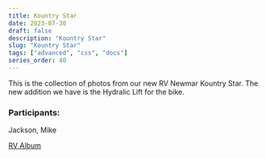 ```yaml
---
title: Kountry Star
date: 2023-07-30
draft: false
description: "Kountry Star"
slug: "Kountry Star"
tags: ["advanced", "css", "docs"]
series_order: 40
---
```


This is the collection of photos from our new RV Newmar Kountry Star.
The new addition we have is the Hydralic Lift for the bike.

### Participants:
Jackson, Mike

[RV Album](https://photos.app.goo.gl/rQxd1GCPxKPUaJjo7)
